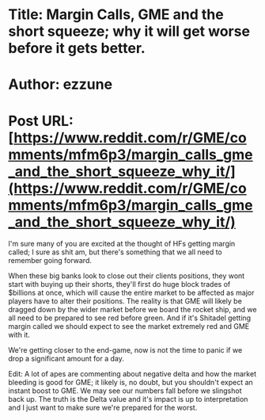 # Title: Margin Calls, GME and the short squeeze; why it will get worse before it gets better.
# Author: ezzune
# Post URL: [https://www.reddit.com/r/GME/comments/mfm6p3/margin_calls_gme_and_the_short_squeeze_why_it/](https://www.reddit.com/r/GME/comments/mfm6p3/margin_calls_gme_and_the_short_squeeze_why_it/)


I'm sure many of you are excited at the thought of HFs getting margin called; I sure as shit am, but there's something that we all need to remember going forward.

When these big banks look to close out their clients positions, they wont start with buying up their shorts, they'll first do huge block trades of $billions at once, which will cause the entire market to be affected as major players have to alter their positions. The reality is that GME will likely be dragged down by the wider market before we board the rocket ship, and we all need to be prepared to see red before green. And if it's Shitadel getting margin called we should expect to see the market extremely red and GME with it.

We're getting closer to the end-game, now is not the time to panic if we drop a significant amount for a day.

Edit: A lot of apes are commenting about negative delta and how the market bleeding is good for GME; it likely is, no doubt, but you shouldn't expect an instant boost to GME. We may see our numbers fall before we slingshot back up. The truth is the Delta value and it's impact is up to interpretation and I just want to make sure we're prepared for the worst.